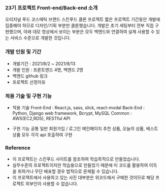 ### 23기 프로젝트 Front-end/Back-end 소개

오리지널 푸드 코스메틱 브랜드 스킨푸드 클론 프로젝트
짧은 프로젝트 기간동안 개발에 집중해야 하므로 디자인/기획 부분만 클론했습니다.
개발은 초기 세팅부터 전부 직접 구현했으며, 아래 데모 영상에서 보이는 부분은
모두 백앤드와 연결하여 실제 사용할 수 있는 서비스 수준으로 개발한 것입니다.

### 개발 인원 및 기간

- 개발기간 : 2021/8/2 ~ 2021/8/13
- 개발 인원 : 프론트엔드 4명, 백엔드 2명
- 백엔드 github 링크
- 프로젝트 선정이유

### 적용 기술 및 구현 기능

- 적용 기술
  Front-End : React.js, sass, slick, react-modal
  Back-End : Python, Django web framework, Bcrypt, MySQL
  Common : AWS(EC2,RDS), RESTful API

- 구현 기능
  공통
  일반 회원가입 / 로그인
  메인페이지
  추천 상품, 오늘의 상품, 베스트 상품 모두 각각 api 호출하여 구현

### Reference

- 이 프로젝트는 스킨푸드 사이트를 참조하여 학습목적으로 만들었습니다.
- 실무수준의 프로젝트이지만 학습용으로 만들었기 때문에 이 코드를 활용하여 이득을 취하거나 무단 배포할 경우 법적으로 문제될 수 있습니다.
- 이 프로젝트에서 사용하고 있는 사진 대부분은 위코드에서 구매한 것이므로 해당 프로젝트 외부인이 사용할 수 없습니다.
